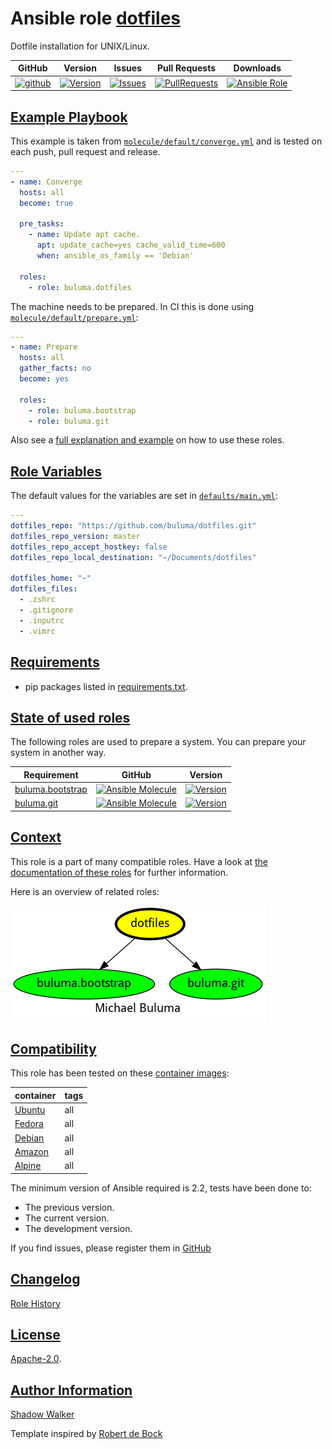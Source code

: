 # Ansible role [dotfiles](https://galaxy.ansible.com/ui/standalone/roles/buluma/dotfiles/documentation)

Dotfile installation for UNIX/Linux.

|GitHub|Version|Issues|Pull Requests|Downloads|
|------|-------|------|-------------|---------|
|[![github](https://github.com/buluma/ansible-role-dotfiles/actions/workflows/molecule.yml/badge.svg)](https://github.com/buluma/ansible-role-dotfiles/actions/workflows/molecule.yml)|[![Version](https://img.shields.io/github/release/buluma/ansible-role-dotfiles.svg)](https://github.com/buluma/ansible-role-dotfiles/releases/)|[![Issues](https://img.shields.io/github/issues/buluma/ansible-role-dotfiles.svg)](https://github.com/buluma/ansible-role-dotfiles/issues/)|[![PullRequests](https://img.shields.io/github/issues-pr-closed-raw/buluma/ansible-role-dotfiles.svg)](https://github.com/buluma/ansible-role-dotfiles/pulls/)|[![Ansible Role](https://img.shields.io/ansible/role/d/buluma/dotfiles)](https://galaxy.ansible.com/ui/standalone/roles/buluma/dotfiles/documentation)|

## [Example Playbook](#example-playbook)

This example is taken from [`molecule/default/converge.yml`](https://github.com/buluma/ansible-role-dotfiles/blob/master/molecule/default/converge.yml) and is tested on each push, pull request and release.

```yaml
---
- name: Converge
  hosts: all
  become: true

  pre_tasks:
    - name: Update apt cache.
      apt: update_cache=yes cache_valid_time=600
      when: ansible_os_family == 'Debian'

  roles:
    - role: buluma.dotfiles
```

The machine needs to be prepared. In CI this is done using [`molecule/default/prepare.yml`](https://github.com/buluma/ansible-role-dotfiles/blob/master/molecule/default/prepare.yml):

```yaml
---
- name: Prepare
  hosts: all
  gather_facts: no
  become: yes

  roles:
    - role: buluma.bootstrap
    - role: buluma.git
```

Also see a [full explanation and example](https://buluma.github.io/how-to-use-these-roles.html) on how to use these roles.

## [Role Variables](#role-variables)

The default values for the variables are set in [`defaults/main.yml`](https://github.com/buluma/ansible-role-dotfiles/blob/master/defaults/main.yml):

```yaml
---
dotfiles_repo: "https://github.com/buluma/dotfiles.git"
dotfiles_repo_version: master
dotfiles_repo_accept_hostkey: false
dotfiles_repo_local_destination: "~/Documents/dotfiles"

dotfiles_home: "~"
dotfiles_files:
  - .zshrc
  - .gitignore
  - .inputrc
  - .vimrc
```

## [Requirements](#requirements)

- pip packages listed in [requirements.txt](https://github.com/buluma/ansible-role-dotfiles/blob/master/requirements.txt).

## [State of used roles](#state-of-used-roles)

The following roles are used to prepare a system. You can prepare your system in another way.

| Requirement | GitHub | Version |
|-------------|--------|--------|
|[buluma.bootstrap](https://galaxy.ansible.com/buluma/bootstrap)|[![Ansible Molecule](https://github.com/buluma/ansible-role-bootstrap/actions/workflows/molecule.yml/badge.svg)](https://github.com/buluma/ansible-role-bootstrap/actions/workflows/molecule.yml)|[![Version](https://img.shields.io/github/release/buluma/ansible-role-bootstrap.svg)](https://github.com/shadowwalker/ansible-role-bootstrap)|
|[buluma.git](https://galaxy.ansible.com/buluma/git)|[![Ansible Molecule](https://github.com/buluma/ansible-role-git/actions/workflows/molecule.yml/badge.svg)](https://github.com/buluma/ansible-role-git/actions/workflows/molecule.yml)|[![Version](https://img.shields.io/github/release/buluma/ansible-role-git.svg)](https://github.com/shadowwalker/ansible-role-git)|

## [Context](#context)

This role is a part of many compatible roles. Have a look at [the documentation of these roles](https://buluma.github.io/) for further information.

Here is an overview of related roles:

![dependencies](https://raw.githubusercontent.com/buluma/ansible-role-dotfiles/png/requirements.png "Dependencies")

## [Compatibility](#compatibility)

This role has been tested on these [container images](https://hub.docker.com/u/buluma):

|container|tags|
|---------|----|
|[Ubuntu](https://hub.docker.com/repository/docker/buluma/ubuntu/general)|all|
|[Fedora](https://hub.docker.com/repository/docker/buluma/fedora/general)|all|
|[Debian](https://hub.docker.com/repository/docker/buluma/debian/general)|all|
|[Amazon](https://hub.docker.com/repository/docker/buluma/amazonlinux/general)|all|
|[Alpine](https://hub.docker.com/repository/docker/buluma/alpine/general)|all|

The minimum version of Ansible required is 2.2, tests have been done to:

- The previous version.
- The current version.
- The development version.

If you find issues, please register them in [GitHub](https://github.com/buluma/ansible-role-dotfiles/issues)

## [Changelog](#changelog)

[Role History](https://github.com/buluma/ansible-role-dotfiles/blob/master/CHANGELOG.md)

## [License](#license)

[Apache-2.0](https://github.com/buluma/ansible-role-dotfiles/blob/master/LICENSE).

## [Author Information](#author-information)

[Shadow Walker](https://buluma.github.io/)


Template inspired by [Robert de Bock](https://github.com/robertdebock)
